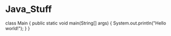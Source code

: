 # Java_Stuff
class Main {
  public static void main(String[] args) {
    System.out.println("Hello world!");
  }
}
